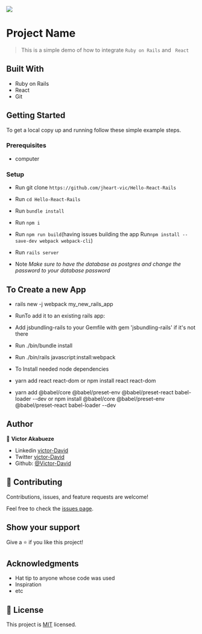 ![](https://img.shields.io/badge/Microverse-blueviolet)

# Project Name

> This is a simple demo of how to integrate `Ruby on Rails` and ` React` 


## Built With

- Ruby on Rails
- React
- Git 


## Getting Started

To get a local copy up and running follow these simple example steps.

### Prerequisites
- computer

### Setup
- Run git clone `https://github.com/jheart-vic/Hello-React-Rails`
- Run `cd Hello-React-Rails`
- Run `bundle install`
- Run `npm i`
- Run `npm run build`(having issues building the app Run`npm install --save-dev webpack webpack-cli`)
- Run `rails server`


- Note *Make sure to have the database as postgres and change the password to your database password*
## To Create a new App 
- rails new -j webpack my_new_rails_app
- RunTo add it to an existing rails app:

- Add jsbundling-rails to your Gemfile with gem 'jsbundling-rails' if it's not there
- Run ./bin/bundle install
- Run ./bin/rails javascript:install:webpack
- To Install needed node dependencies
- yarn add react react-dom or npm install react react-dom 
- yarn add @babel/core @babel/preset-env @babel/preset-react babel-loader --dev or npm install  @babel/core @babel/preset-env @babel/preset-react babel-loader --dev 

## Author

👤 **Victor Akabueze**

- Linkedin [victor-David](linkedin.com/in/victor-chiemerie-302a97230)
- Twitter [victor-David](https://twitter.com/Victorjheart)
- Github: [@Victor-David](https://github.com/jheart-vic)


## 🤝 Contributing

Contributions, issues, and feature requests are welcome!

Feel free to check the [issues page](https://github.com/jheart-vic/Hello-React-Rails/issues).

## Show your support

Give a ⭐️ if you like this project!

## Acknowledgments

- Hat tip to anyone whose code was used
- Inspiration
- etc

## 📝 License

This project is [MIT](./LICENSE) licensed.
